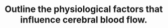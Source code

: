 ---
title: "Outline the physiological factors that influence cerebral blood flow."
entityType: SAQ
exam: PEX
college: CICM
year: 2021
sitting: A
question: 20
passRate: 19
EC_expectedDomains:
- "A good answer gave a normal value, iterated that CBF is held relatively constant by autoregulation, and proceeded to divide factors affecting CBF into categories with an explanation/description of each."
- "Those factors with the greatest influence were expected to have more accompanying information (e.g., pressure/myogenic autoregulation, metabolic)."
- "Systemic factors such as MAP, O2, CO2 were expected to be mentioned with detail of the impact (i.e., key values, relationships demonstrated with a description and/or labelled graph)."
- "Local factors within the brain such as H+ concentration/pH, metabolic activity (including the impact of temperature, inclusion of mediators, regional variation based on activity & grey versus white matter) were also expected to be mentioned."
EC_errorsCommon:
- "Overall, this question was poorly answered with a high failure rate."
- "Few answers mentioned impact of pH change independently of CO2."
- "Few answers mentioned how CO2 changes the pH of CSF and that over time, this impact is buffered/reduces."
- "The role of the sympathetic nervous system was required to be mentioned although not explored in detail (although many answers overstated the importance of the SNS on CBF or gave a simplistic concept such as increased SNS activity increases CBF)."
- "Many answers focussed on descriptions of the Monro-Kelly doctrine and ICP to the exclusion of the aforementioned factors or included detail on factors influencing MAP which were not required (and irrelevant when within the autoregulation range)."
- "Many answers were simplistic: e.g., increase MAP increase CPP therefore increase CBF, or by stating CO2/O2 without mentioning a relationship or the limits/patterns of the relationship."
- "Many answers failed to separate the effect of systemic PaO2 and PaCO2 from metabolic autoregulation."
---